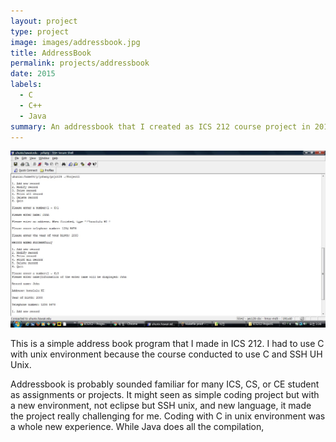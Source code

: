 ```yaml
---
layout: project
type: project
image: images/addressbook.jpg
title: AddressBook
permalink: projects/addressbook
date: 2015
labels:
  - C
  - C++
  - Java
summary: An addressbook that I created as ICS 212 course project in 2015
---
```


<img class="ui medium right floated rounded image" src="../images/result.jpg">

This is a simple address book program that I made in ICS 212. I had to use C with unix environment because the course conducted to use C and SSH UH Unix. 

Addressbook is probably sounded familiar for many ICS, CS, or CE student as assignments or projects. It might seen as simple coding project but with a new environment, not eclipse but SSH unix, and new language, it made the project really challenging for me. Coding with C in unix environment was a whole new experience. While Java does all the compilation, 
